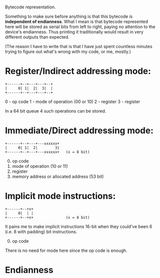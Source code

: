 Bytecode representation.

Something to make sure before anything is that this bytecode is
**independent of endianness**. What I mean is that bytecode represented
here will be stored as serial bits from left to right, paying no attention
to the device's endianness. Thus printing it traditionally would result in
very different outputs than expected.

(The reason I have to write that is that I have just spent countless minutes trying to figure out what's wrong with my code, or me, mostly.)

# Register/Indirect addressing mode:
```
+------+--+---+---+--+
|     0| 1|  2|  3|  |
+------+--+---+---+--+
```
0 - op code
1 - mode of operation (00 or 10)
2 - register
3 - register

In a 64 bit queue 4 such operations can be stored.


# Immediate/Direct addressing mode:
```
+------+--+---+---xxxxxx+
|     0| 1|  2|        3|
+------+--+---+---xxxxxx+   (x = 8 bit)
```
0. op code
1. mode of operation (10 or 11)
2. register
3. memory address or allocated address (53 bit)

# Implicit mode instructions:
```
+------+--+x+
|     0|  | |
+------+--+x+               (x = 8 bit)
```
It pains me to make implicit instructions 16-bit when they could've been 6 (i.e. 8 with padding) bit instructions.

0. op code

There is no need for mode here since the op code is enough.

# Endianness
